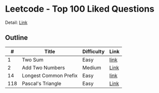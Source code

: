 # Leetcode - Top 100 Liked Questions
Detail: [Link](https://leetcode.com/problem-list/top-100-liked-questions/)

## Outline
|#|Title|Difficulty|Link|
|-|-|-|-|
|1|Two Sum|Easy|[link](./two_sum/two_sum.md)|
|2|Add Two Numbers|Medium|[Link](./add_two_numbers/add_two_numbers.md)|
|14|Longest Common Prefix|Easy|[link](./longest_common_prefix/longest_common_prefix.md)|
|118|Pascal's Triangle|Easy|[Link](./pascals_triangle/pascals_triangle.md)|